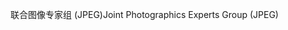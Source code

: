 <span data-ttu-id="0cd29-101">联合图像专家组 (JPEG)</span><span class="sxs-lookup"><span data-stu-id="0cd29-101">Joint Photographics Experts Group (JPEG)</span></span>